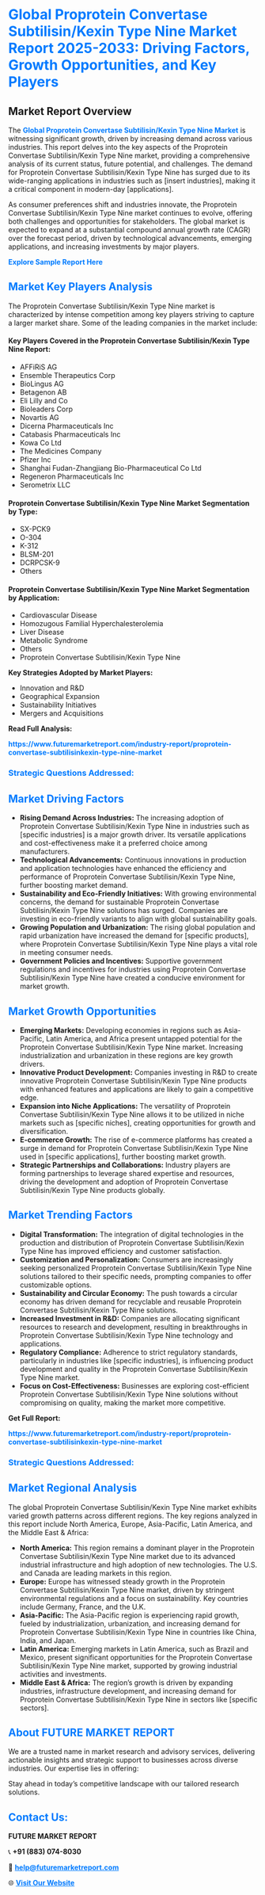 <h1 style="color: #007BFF;">Global Proprotein Convertase Subtilisin/Kexin Type Nine Market Report 2025-2033: Driving Factors, Growth Opportunities, and Key Players</h1>

<section id="overview">
<h2>Market Report Overview</h2>
<p>The <a href="https://www.futuremarketreport.com/industry-report/proprotein-convertase-subtilisinkexin-type-nine-market" style="color: #007BFF; text-decoration: none;"><strong>Global Proprotein Convertase Subtilisin/Kexin Type Nine Market</strong></a> is witnessing significant growth, driven by increasing demand across various industries. This report delves into the key aspects of the Proprotein Convertase Subtilisin/Kexin Type Nine market, providing a comprehensive analysis of its current status, future potential, and challenges. The demand for Proprotein Convertase Subtilisin/Kexin Type Nine has surged due to its wide-ranging applications in industries such as [insert industries], making it a critical component in modern-day [applications].</p>
<p>As consumer preferences shift and industries innovate, the Proprotein Convertase Subtilisin/Kexin Type Nine market continues to evolve, offering both challenges and opportunities for stakeholders. The global market is expected to expand at a substantial compound annual growth rate (CAGR) over the forecast period, driven by technological advancements, emerging applications, and increasing investments by major players.</p>
</section>

<section id="overview">
<p><a href="https://www.futuremarketreport.com/request-sample/reportId=125732" style="color: #007BFF; text-decoration: none;"><strong>Explore Sample Report Here</strong></a></p>
</section>

<section id="key-players">
<h2 style="color: #007BFF;">Market Key Players Analysis</h2>
<p>The Proprotein Convertase Subtilisin/Kexin Type Nine market is characterized by intense competition among key players striving to capture a larger market share. Some of the leading companies in the market include:</p>
<h4>Key Players Covered in the Proprotein Convertase Subtilisin/Kexin Type Nine Report:</h4>
<ul><li>AFFiRiS AG</li><li>Ensemble Therapeutics Corp</li><li>BioLingus AG</li><li>Betagenon AB</li><li>Eli Lilly and Co</li><li>Bioleaders Corp</li><li>Novartis AG</li><li>Dicerna Pharmaceuticals Inc</li><li>Catabasis Pharmaceuticals Inc</li><li>Kowa Co Ltd</li><li>The Medicines Company</li><li>Pfizer Inc</li><li>Shanghai Fudan-Zhangjiang Bio-Pharmaceutical Co Ltd</li><li>Regeneron Pharmaceuticals Inc</li><li>Serometrix LLC</li></ul>
<h4>Proprotein Convertase Subtilisin/Kexin Type Nine Market Segmentation by Type:</h4>
<ul><li>SX-PCK9</li><li>O-304</li><li>K-312</li><li>BLSM-201</li><li>DCRPCSK-9</li><li>Others</li></ul>

<h4>Proprotein Convertase Subtilisin/Kexin Type Nine Market Segmentation by Application:</h4>
<ul><li>Cardiovascular Disease</li><li>Homozugous Familial Hyperchalesterolemia</li><li>Liver Disease</li><li>Metabolic Syndrome</li><li>Others</li><li>Proprotein Convertase Subtilisin/Kexin Type Nine</li></ul>
<p><strong>Key Strategies Adopted by Market Players:</strong></p>
<ul>
<li>Innovation and R&D</li>
<li>Geographical Expansion</li>
<li>Sustainability Initiatives</li>
<li>Mergers and Acquisitions</li>
</ul>
</section>

<section>
<p><strong>Read Full Analysis: </strong></p><a href="https://www.futuremarketreport.com/industry-report/proprotein-convertase-subtilisinkexin-type-nine-market" style="color: #007BFF; text-decoration: none;"><strong>https://www.futuremarketreport.com/industry-report/proprotein-convertase-subtilisinkexin-type-nine-market</strong></a>
<h3 style="color: #007BFF;">Strategic Questions Addressed:</h3>
</section>

<section id="driving-factors">
<h2 style="color: #007BFF;">Market Driving Factors</h2>
<ul>
<li><strong>Rising Demand Across Industries:</strong> The increasing adoption of Proprotein Convertase Subtilisin/Kexin Type Nine in industries such as [specific industries] is a major growth driver. Its versatile applications and cost-effectiveness make it a preferred choice among manufacturers.</li>
<li><strong>Technological Advancements:</strong> Continuous innovations in production and application technologies have enhanced the efficiency and performance of Proprotein Convertase Subtilisin/Kexin Type Nine, further boosting market demand.</li>
<li><strong>Sustainability and Eco-Friendly Initiatives:</strong> With growing environmental concerns, the demand for sustainable Proprotein Convertase Subtilisin/Kexin Type Nine solutions has surged. Companies are investing in eco-friendly variants to align with global sustainability goals.</li>
<li><strong>Growing Population and Urbanization:</strong> The rising global population and rapid urbanization have increased the demand for [specific products], where Proprotein Convertase Subtilisin/Kexin Type Nine plays a vital role in meeting consumer needs.</li>
<li><strong>Government Policies and Incentives:</strong> Supportive government regulations and incentives for industries using Proprotein Convertase Subtilisin/Kexin Type Nine have created a conducive environment for market growth.</li>
</ul>
</section>

<section id="growth-opportunities">
<h2 style="color: #007BFF;">Market Growth Opportunities</h2>
<ul>
<li><strong>Emerging Markets:</strong> Developing economies in regions such as Asia-Pacific, Latin America, and Africa present untapped potential for the Proprotein Convertase Subtilisin/Kexin Type Nine market. Increasing industrialization and urbanization in these regions are key growth drivers.</li>
<li><strong>Innovative Product Development:</strong> Companies investing in R&D to create innovative Proprotein Convertase Subtilisin/Kexin Type Nine products with enhanced features and applications are likely to gain a competitive edge.</li>
<li><strong>Expansion into Niche Applications:</strong> The versatility of Proprotein Convertase Subtilisin/Kexin Type Nine allows it to be utilized in niche markets such as [specific niches], creating opportunities for growth and diversification.</li>
<li><strong>E-commerce Growth:</strong> The rise of e-commerce platforms has created a surge in demand for Proprotein Convertase Subtilisin/Kexin Type Nine used in [specific applications], further boosting market growth.</li>
<li><strong>Strategic Partnerships and Collaborations:</strong> Industry players are forming partnerships to leverage shared expertise and resources, driving the development and adoption of Proprotein Convertase Subtilisin/Kexin Type Nine products globally.</li>
</ul>
</section>

<section id="trending-factors">
<h2 style="color: #007BFF;">Market Trending Factors</h2>
<ul>
<li><strong>Digital Transformation:</strong> The integration of digital technologies in the production and distribution of Proprotein Convertase Subtilisin/Kexin Type Nine has improved efficiency and customer satisfaction.</li>
<li><strong>Customization and Personalization:</strong> Consumers are increasingly seeking personalized Proprotein Convertase Subtilisin/Kexin Type Nine solutions tailored to their specific needs, prompting companies to offer customizable options.</li>
<li><strong>Sustainability and Circular Economy:</strong> The push towards a circular economy has driven demand for recyclable and reusable Proprotein Convertase Subtilisin/Kexin Type Nine solutions.</li>
<li><strong>Increased Investment in R&D:</strong> Companies are allocating significant resources to research and development, resulting in breakthroughs in Proprotein Convertase Subtilisin/Kexin Type Nine technology and applications.</li>
<li><strong>Regulatory Compliance:</strong> Adherence to strict regulatory standards, particularly in industries like [specific industries], is influencing product development and quality in the Proprotein Convertase Subtilisin/Kexin Type Nine market.</li>
<li><strong>Focus on Cost-Effectiveness:</strong> Businesses are exploring cost-efficient Proprotein Convertase Subtilisin/Kexin Type Nine solutions without compromising on quality, making the market more competitive.</li>
</ul>
</section>

<section>
<p><strong>Get Full Report: </strong></p><a href="https://www.futuremarketreport.com/industry-report/proprotein-convertase-subtilisinkexin-type-nine-market" style="color: #007BFF; text-decoration: none;"><strong>https://www.futuremarketreport.com/industry-report/proprotein-convertase-subtilisinkexin-type-nine-market</strong></a>
<h3 style="color: #007BFF;">Strategic Questions Addressed:</h3>
</section>


<section id="regional-analysis">
<h2 style="color: #007BFF;">Market Regional Analysis</h2>
<p>The global Proprotein Convertase Subtilisin/Kexin Type Nine market exhibits varied growth patterns across different regions. The key regions analyzed in this report include North America, Europe, Asia-Pacific, Latin America, and the Middle East & Africa:</p>
<ul>
<li><strong>North America:</strong> This region remains a dominant player in the Proprotein Convertase Subtilisin/Kexin Type Nine market due to its advanced industrial infrastructure and high adoption of new technologies. The U.S. and Canada are leading markets in this region.</li>
<li><strong>Europe:</strong> Europe has witnessed steady growth in the Proprotein Convertase Subtilisin/Kexin Type Nine market, driven by stringent environmental regulations and a focus on sustainability. Key countries include Germany, France, and the U.K.</li>
<li><strong>Asia-Pacific:</strong> The Asia-Pacific region is experiencing rapid growth, fueled by industrialization, urbanization, and increasing demand for Proprotein Convertase Subtilisin/Kexin Type Nine in countries like China, India, and Japan.</li>
<li><strong>Latin America:</strong> Emerging markets in Latin America, such as Brazil and Mexico, present significant opportunities for the Proprotein Convertase Subtilisin/Kexin Type Nine market, supported by growing industrial activities and investments.</li>
<li><strong>Middle East & Africa:</strong> The region’s growth is driven by expanding industries, infrastructure development, and increasing demand for Proprotein Convertase Subtilisin/Kexin Type Nine in sectors like [specific sectors].</li>
</ul>
</section>

<footer>
<h2 style="color: #007BFF;">About FUTURE MARKET REPORT</h2>
<p>We are a trusted name in market research and advisory services, delivering actionable insights and strategic support to businesses across diverse industries. Our expertise lies in offering:</p>

<p>Stay ahead in today’s competitive landscape with our tailored research solutions.</p>

<h2 style="color: #007BFF;">Contact Us:</h2>
<p><strong>FUTURE MARKET REPORT</strong></p>
<p>📞 <strong>+91 (883) 074-8030</strong></p>
<p>📧 <strong><a href="mailto:help@futuremarketreport.com" style="color: #007BFF;">help@futuremarketreport.com</a></strong></p>
<p>🌐 <strong><a href="https://www.futuremarketreport.com/" style="color: #007BFF;">Visit Our Website</a></strong></p>
</footer>
